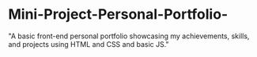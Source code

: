 # Mini-Project-Personal-Portfolio-
"A basic front-end personal portfolio showcasing my achievements, skills, and projects using HTML and CSS and basic JS."
